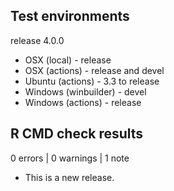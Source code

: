 ## Test environments

release 4.0.0

* OSX (local) - release
* OSX (actions) - release and devel
* Ubuntu (actions) - 3.3 to release
* Windows (winbuilder) - devel
* Windows (actions) - release

## R CMD check results

0 errors | 0 warnings | 1 note

* This is a new release.
